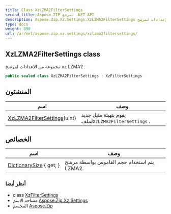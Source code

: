 ```yaml
---
title: Class XzLZMA2FilterSettings
second_title: Aspose.ZIP لمرجع .NET API
description: Aspose.Zip.Xz.Settings.XzLZMA2FilterSettings فصل. مجموعة من الإعدادات لمرشح xz LZMA2 .
type: docs
weight: 890
url: /ar/net/aspose.zip.xz.settings/xzlzma2filtersettings/
---
```

## XzLZMA2FilterSettings class

مجموعة من الإعدادات لمرشح xz LZMA2 .

```csharp
public sealed class XzLZMA2FilterSettings : XzFilterSettings
```

## المنشئون

| اسم | وصف |
| --- | --- |
| [XzLZMA2FilterSettings](xzlzma2filtersettings/)(uint) | يقوم بتهيئة مثيل جديد لملف`XzLZMA2FilterSettings` . |

## الخصائص

| اسم | وصف |
| --- | --- |
| [DictionarySize](../../aspose.zip.xz.settings/xzlzma2filtersettings/dictionarysize/) { get; } | يتم استخدام حجم القاموس بواسطة مرشح LZMA2. |

### أنظر أيضا

* class [XzFilterSettings](../xzfiltersettings/)
* مساحة الاسم [Aspose.Zip.Xz.Settings](../../aspose.zip.xz.settings/)
* المجسم [Aspose.Zip](../../)


